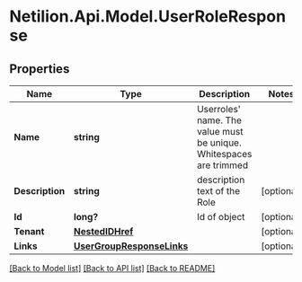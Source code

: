 # Netilion.Api.Model.UserRoleResponse
## Properties

Name | Type | Description | Notes
------------ | ------------- | ------------- | -------------
**Name** | **string** | Userroles&#x27; name. The value must be unique. Whitespaces are trimmed | 
**Description** | **string** | description text of the Role | [optional] 
**Id** | **long?** | Id of object | [optional] 
**Tenant** | [**NestedIDHref**](NestedIDHref.md) |  | [optional] 
**Links** | [**UserGroupResponseLinks**](UserGroupResponseLinks.md) |  | [optional] 

[[Back to Model list]](../README.md#documentation-for-models) [[Back to API list]](../README.md#documentation-for-api-endpoints) [[Back to README]](../README.md)

